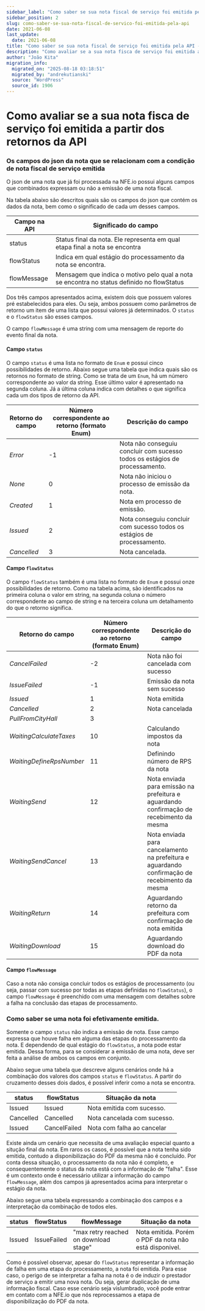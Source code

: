 ```yaml
---
sidebar_label: "Como saber se sua nota fiscal de serviço foi emitida pela API"
sidebar_position: 2
slug: como-saber-se-sua-nota-fiscal-de-servico-foi-emitida-pela-api
date: 2021-06-08
last_update:
  date: 2021-06-08
title: "Como saber se sua nota fiscal de serviço foi emitida pela API - NFE.io | Docs"
description: "Como avaliar se a sua nota fisca de serviço foi emitida a partir dos retornos da APIOs campos do json da nota que&#8230;"
author: "João Kita"
migration_info:
  migrated_on: "2025-08-18 03:18:51"
  migrated_by: "andrekutianski"
  source: "WordPress"
  source_id: 1906
---
```


# Como avaliar se a sua nota fisca de serviço foi emitida a partir dos retornos da API

### Os campos do json da nota que se relacionam com a condição de nota fiscal de serviço emitida

O json de uma nota que já foi processada na NFE.io possui alguns campos que combinados expressam ou não a emissão de uma nota fiscal.

Na tabela abaixo são descritos quais são os campos do json que contém os dados da nota, bem como o significado de cada um desses campos.

| Campo na API | Significado do campo                                                                       |
| ------------ | ------------------------------------------------------------------------------------------ |
| status       | Status final da nota. Ele representa em qual etapa final a nota se encontra                |
| flowStatus   | Indica em qual estágio do processamento da nota se encontra.                               |
| flowMessage  | Mensagem que indica o motivo pelo qual a nota se encontra no status definido no flowStatus |

Dos três campos apresentados acima, existem dois que possuem valores pré estabelecidos para eles. Ou seja, ambos possuem como parâmetros de retorno um item de uma lista que possui valores já determinados. O `status` e o `flowStatus` são esses campos.

O campo `flowMessage` é uma string com uma mensagem de reporte do evento final da nota.

#### Campo `status`

O campo `status` é uma lista no formato de `Enum` e possui cinco possibilidades de retorno. Abaixo segue uma tabela que indica quais são os retornos no formato de string. Como se trata de um `Enum`, há um número correspondente ao valor da string. Esse último valor é apresentado na segunda coluna. Já a última coluna indica com detalhes o que significa cada um dos tipos de retorno da API.  

| Retorno do campo | Número correspondente ao retorno (formato Enum) | Descrição do campo                                                          |
| ---------------- | ----------------------------------------------- | --------------------------------------------------------------------------- |
| _Error_          | \-1                                             | Nota não conseguiu concluir com sucesso todos os estágios de processamento. |
| _None_           | 0                                               | Nota não iniciou o processo de emissão da nota.                             |
| _Created_        | 1                                               | Nota em processo de emissão.                                                |
| _Issued_         | 2                                               | Nota conseguiu concluir com sucesso todos os estágios de processamento.     |
| _Cancelled_      | 3                                               | Nota cancelada.                                                             |

#### Campo `flowStatus`

O campo `flowStatus` também é uma lista no formato de `Enum` e possui onze possibilidades de retorno. Como na tabela acima, são identificados na primeira coluna o valor em string, na segunda coluna o número correspondente ao campo de string e na terceira coluna um detalhamento do que o retorno significa.

| Retorno do campo         | Número correspondente ao retorno (formato Enum) | Descrição do campo                                                                            |
| ------------------------ | ----------------------------------------------- | --------------------------------------------------------------------------------------------- |
| _CancelFailed_           | \-2                                             | Nota não foi cancelada com sucesso                                                            |
| _IssueFailed_            | \-1                                             | Emissão da nota sem sucesso                                                                   |
| _Issued_                 | 1                                               | Nota emitida                                                                                  |
| _Cancelled_              | 2                                               | Nota cancelada                                                                                |
| _PullFromCityHall_       | 3                                               |                                                                                               |
| _WaitingCalculateTaxes_  | 10                                              | Calculando impostos da nota                                                                   |
| _WaitingDefineRpsNumber_ | 11                                              | Definindo número de RPS da nota                                                               |
| _WaitingSend_            | 12                                              | Nota enviada para emissão na prefeitura e aguardando confirmação de recebimento da mesma      |
| _WaitingSendCancel_      | 13                                              | Nota enviada para cancelamento na prefeitura e aguardando confirmação de recebimento da mesma |
| _WaitingReturn_          | 14                                              | Aguardando retorno da prefeitura com confirmação de nota emitida                              |
| _WaitingDownload_        | 15                                              | Aguardando download do PDF da nota                                                            |

#### Campo `flowMessage`

Caso a nota não consiga concluir todos os estágios de processamento (ou seja, passar com sucesso por todas as etapas definidas no `flowStatus`), o campo `flowMessage` é preenchido com uma mensagem com detalhes sobre a falha na conclusão das etapas de processamento.

### Como saber se uma nota foi efetivamente emitida.

Somente o campo `status` não indica a emissão de nota. Esse campo expressa que houve falha em alguma das etapas do processamento da nota. E dependendo de qual estágio do `flowStatus`, a nota pode estar emitida. Dessa forma, para se considerar a emissão de uma nota, deve ser feita a análise de ambos os campos em conjunto.

Abaixo segue uma tabela que descreve alguns cenários onde há a combinação dos valores dos campos `status` e `flowStatus`. A partir do cruzamento desses dois dados, é possível inferir como a nota se encontra.

| status    | flowStatus   | Situação da nota            |
| --------- | ------------ | --------------------------- |
| Issued    | Issued       | Nota emitida com sucesso.   |
| Cancelled | Cancelled    | Nota cancelada com sucesso. |
| Issued    | CancelFailed | Nota com falha ao cancelar  |

Existe ainda um cenário que necessita de uma avaliação especial quanto a situção final da nota. Em raros os casos, é possível que a nota tenha sido emitida, contudo a disponibilização do PDF da mesma não é concluído. Por conta dessa situação, o processamento da nota não é completo, e consequentemente o status da nota está com a informação de "falha". Esse é um contexto onde é necessário utilizar a informação do campo `flowMessage`, além dos campos já apresentados acima para interpretar o estágio da nota.

Abaixo segue uma tabela expressando a combinação dos campos e a interpretação da combinação de todos eles.

| status | flowStatus  | flowMessage                           | Situação da nota                                       |
| ------ | ----------- | ------------------------------------- | ------------------------------------------------------ |
| Issued | IssueFailed | "max retry reached on download stage" | Nota emitida. Porém o PDF da nota não está disponivel. |

Como é possível observar, apesar do `flowStatus` representar a informação de falha em uma etapa do processamento, a nota foi emitida. Para esse caso, o perigo de se interpretar a falha na nota é o de induzir o prestador de serviço a emitir uma nova nota. Ou seja, gerar duplicação de uma informação fiscal. Caso esse cenário seja vislumbrado, você pode entrar em contato com a NFE.io que nós reprocessamos a etapa de disponibilização do PDF da nota.


[1]: #Como%5Favaliar%5Fse%5Fa%5Fsua%5Fnota%5Ffisca%5Fde%5Fservico%5Ffoi%5Femitida%5Fa%5Fpartir%5Fdos%5Fretornos%5Fda%5FAPI
[2]: #Os%5Fcampos%5Fdo%5Fjson%5Fda%5Fnota%5Fque%5Fse%5Frelacionam%5Fcom%5Fa%5Fcondicao%5Fde%5Fnota%5Ffiscal%5Fde%5Fservico%5Femitida
[3]: #Campo%5Fstatus
[4]: #Campo%5FflowStatus
[5]: #Campo%5FflowMessage
[6]: #Como%5Fsaber%5Fse%5Fuma%5Fnota%5Ffoi%5Fefetivamente%5Femitida